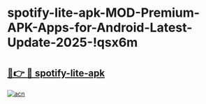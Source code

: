 # spotify-lite-apk-MOD-Premium-APK-Apps-for-Android-Latest-Update-2025-!qsx6m

# <h2><a href="https://vctphl.esa.edu.pl?title=spotify-lite-apk&ref=qsx6m">🔗👉 🔴 spotify-lite-apk</a></h2>

[![acn](https://github.com/user-attachments/assets/0f9c940e-d8b0-45ae-aac7-cd30a18b3e1c)](https://vctphl.esa.edu.pl?title=spotify-lite-apk&ref=qsx6m)

